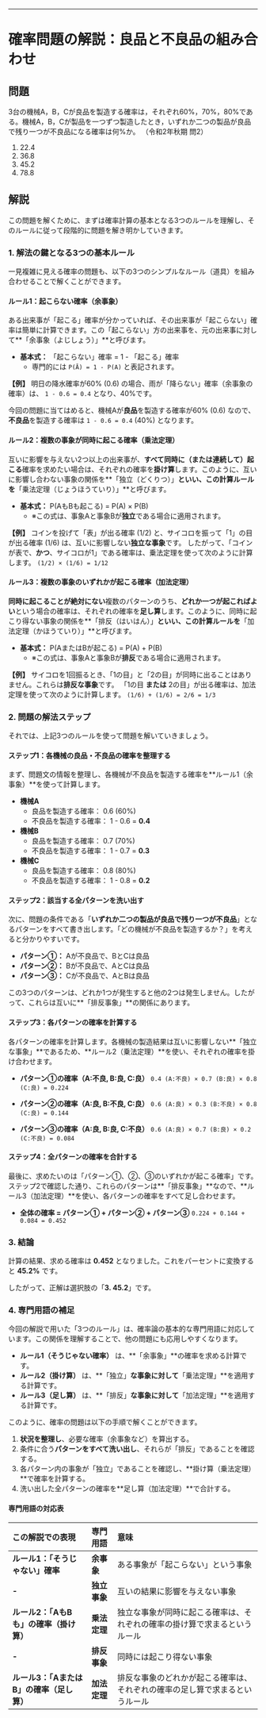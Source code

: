 
---

# 確率問題の解説：良品と不良品の組み合わせ

## 問題

3台の機械A，B，Cが良品を製造する確率は，それぞれ60%，70%，80%である。機械A，B，Cが製品を一つずつ製造したとき，いずれか二つの製品が良品で残り一つが不良品になる確率は何%か。
（令和2年秋期 問2）

1.  22.4
2.  36.8
3.  45.2
4.  78.8

## 解説

この問題を解くために、まずは確率計算の基本となる3つのルールを理解し、そのルールに従って段階的に問題を解き明かしていきます。

### 1. 解法の鍵となる3つの基本ルール

一見複雑に見える確率の問題も、以下の3つのシンプルなルール（道具）を組み合わせることで解くことができます。

#### ルール1：起こらない確率（余事象）

ある出来事が「起こる」確率が分かっていれば、その出来事が「起こらない」確率は簡単に計算できます。この「起こらない」方の出来事を、元の出来事に対して**「余事象（よじしょう）」**と呼びます。

*   **基本式：** 「起こらない」確率 = 1 - 「起こる」確率
    *   専門的には `P(Ā) = 1 - P(A)` と表記されます。

**【例】**
明日の降水確率が60% (0.6) の場合、雨が「降らない」確率（余事象の確率）は、
`1 - 0.6 = 0.4` となり、40%です。

今回の問題に当てはめると、機械Aが**良品**を製造する確率が60% (0.6) なので、**不良品**を製造する確率は `1 - 0.6 = 0.4` (40%) となります。

#### ルール2：複数の事象が同時に起こる確率（乗法定理）

互いに影響を与えない2つ以上の出来事が、**すべて同時に（または連続して）起こる**確率を求めたい場合は、それぞれの確率を**掛け算**します。このように、互いに影響し合わない事象の関係を**「独立（どくりつ）」**といい、この計算ルールを**「乗法定理（じょうほうていり）」**と呼びます。

*   **基本式：** P(AもBも起こる) = P(A) × P(B)
    *   ※この式は、事象Aと事象Bが**独立**である場合に適用されます。

**【例】**
コインを投げて「表」が出る確率 (1/2) と、サイコロを振って「1」の目が出る確率 (1/6) は、互いに影響しない**独立な事象**です。
したがって、「コインが表で、**かつ**、サイコロが1」である確率は、乗法定理を使って次のように計算します。
`(1/2) × (1/6) = 1/12`

#### ルール3：複数の事象のいずれかが起こる確率（加法定理）

**同時に起こることが絶対にない**複数のパターンのうち、**どれか一つが起こればよい**という場合の確率は、それぞれの確率を**足し算**します。このように、同時に起こり得ない事象の関係を**「排反（はいはん）」**といい、この計算ルールを**「加法定理（かほうていり）」**と呼びます。

*   **基本式：** P(AまたはBが起こる) = P(A) + P(B)
    *   ※この式は、事象Aと事象Bが**排反**である場合に適用されます。

**【例】**
サイコロを1回振るとき、「1の目」と「2の目」が同時に出ることはありません。これらは**排反な事象**です。
「1の目 **または** 2の目」が出る確率は、加法定理を使って次のように計算します。
`(1/6) + (1/6) = 2/6 = 1/3`

### 2. 問題の解法ステップ

それでは、上記3つのルールを使って問題を解いていきましょう。

#### ステップ1：各機械の良品・不良品の確率を整理する

まず、問題文の情報を整理し、各機械が不良品を製造する確率を**ルール1（余事象）**を使って計算します。

*   **機械A**
    *   良品を製造する確率： 0.6 (60%)
    *   不良品を製造する確率： 1 - 0.6 = **0.4**
*   **機械B**
    *   良品を製造する確率： 0.7 (70%)
    *   不良品を製造する確率： 1 - 0.7 = **0.3**
*   **機械C**
    *   良品を製造する確率： 0.8 (80%)
    *   不良品を製造する確率： 1 - 0.8 = **0.2**

#### ステップ2：該当する全パターンを洗い出す

次に、問題の条件である「**いずれか二つの製品が良品で残り一つが不良品**」となるパターンをすべて書き出します。「どの機械が不良品を製造するか？」を考えると分かりやすいです。

*   **パターン①：** Aが不良品で、BとCは良品
*   **パターン②：** Bが不良品で、AとCは良品
*   **パターン③：** Cが不良品で、AとBは良品

この3つのパターンは、どれか1つが発生すると他の2つは発生しません。したがって、これらは互いに**「排反事象」**の関係にあります。

#### ステップ3：各パターンの確率を計算する

各パターンの確率を計算します。各機械の製造結果は互いに影響しない**「独立な事象」**であるため、**ルール2（乗法定理）**を使い、それぞれの確率を掛け合わせます。

*   **パターン①の確率（A:不良, B:良, C:良）**
    `0.4 (A:不良) × 0.7 (B:良) × 0.8 (C:良) = 0.224`

*   **パターン②の確率（A:良, B:不良, C:良）**
    `0.6 (A:良) × 0.3 (B:不良) × 0.8 (C:良) = 0.144`

*   **パターン③の確率（A:良, B:良, C:不良）**
    `0.6 (A:良) × 0.7 (B:良) × 0.2 (C:不良) = 0.084`

#### ステップ4：全パターンの確率を合計する

最後に、求めたいのは「パターン①、②、③のいずれかが起こる確率」です。ステップ2で確認した通り、これらのパターンは**「排反事象」**なので、**ルール3（加法定理）**を使い、各パターンの確率をすべて足し合わせます。

*   **全体の確率 = パターン① + パターン② + パターン③**
    `0.224 + 0.144 + 0.084 = 0.452`

### 3. 結論

計算の結果、求める確率は **0.452** となりました。これをパーセントに変換すると **45.2%** です。

したがって、正解は選択肢の「**3. 45.2**」です。

### 4. 専門用語の補足

今回の解説で用いた「3つのルール」は、確率論の基本的な専門用語に対応しています。この関係を理解することで、他の問題にも応用しやすくなります。

*   **ルール1（そうじゃない確率）** は、**「余事象」**の確率を求める計算です。
*   **ルール2（掛け算）** は、**「独立」**な事象に対して**「乗法定理」**を適用する計算です。
*   **ルール3（足し算）** は、**「排反」**な事象に対して**「加法定理」**を適用する計算です。

このように、確率の問題は以下の手順で解くことができます。
1.  **状況を整理し**、必要な確率（余事象など）を算出する。
2.  条件に合う**パターンをすべて洗い出し**、それらが「排反」であることを確認する。
3.  各パターン内の事象が「独立」であることを確認し、**掛け算（乗法定理）**で確率を計算する。
4.  洗い出した全パターンの確率を**足し算（加法定理）**で合計する。

#### 専門用語の対応表

| この解説での表現 | 専門用語 | 意味 |
| :--- | :--- | :--- |
| **ルール1：「そうじゃない」確率** | **余事象** | ある事象が「起こらない」という事象 |
| **-** | **独立事象** | 互いの結果に影響を与えない事象 |
| **ルール2：「AもBも」の確率（掛け算）** | **乗法定理** | 独立な事象が同時に起こる確率は、それぞれの確率の掛け算で求まるというルール |
| **-** | **排反事象** | 同時には起こり得ない事象 |
| **ルール3：「AまたはB」の確率（足し算）** | **加法定理** | 排反な事象のどれかが起こる確率は、それぞれの確率の足し算で求まるというルール |